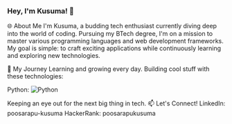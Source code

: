###  Hey, I'm Kusuma! 👋
🌐 About Me
I'm Kusuma, a budding tech enthusiast currently diving deep into the world of coding. Pursuing my BTech degree, I'm on a mission to master various programming languages and web development frameworks. My goal is simple: to craft exciting applications while continuously learning and exploring new technologies.

🚀 My Journey
Learning and growing every day.
Building cool stuff with these technologies:

 Python: ![Python](https://img.icons8.com/color/48/000000/python.png)
 
 
Keeping an eye out for the next big thing in tech.
📫 Let's Connect!
LinkedIn: poosarapu-kusuma
HackerRank: poosarapukusuma
